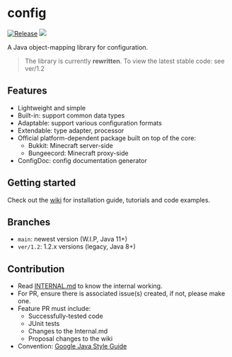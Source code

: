 # config

[![Release](https://travis-ci.com/anhcraft/config.svg?branch=master)](https://travis-ci.com/anhcraft/config)
[![](https://jitpack.io/v/anhcraft/config.svg)](https://jitpack.io/#anhcraft/config)<br>

A Java object-mapping library for configuration.

> The library is currently **rewritten**. To view the latest stable code: see ver/1.2

## Features
- Lightweight and simple
- Built-in: support common data types
- Adaptable: support various configuration formats
- Extendable: type adapter, processor
- Official platform-dependent package built on top of the core:
  - Bukkit: Minecraft server-side
  - Bungeecord: Minecraft proxy-side
- ConfigDoc: config documentation generator

## Getting started
Check out the [wiki](https://github.com/anhcraft/config/wiki/) for installation guide, tutorials and code examples.

## Branches
- `main`: newest version (W.I.P, Java 11+)
- `ver/1.2`: 1.2.x versions (legacy, Java 8+)

## Contribution
- Read [INTERNAL.md](INTERNAL.md) to know the internal working.
- For PR, ensure there is associated issue(s) created, if not, please make one.
- Feature PR must include:
  - Successfully-tested code
  - JUnit tests
  - Changes to the Internal.md
  - Proposal changes to the wiki
- Convention: [Google Java Style Guide](https://google.github.io/styleguide/javaguide.html)
